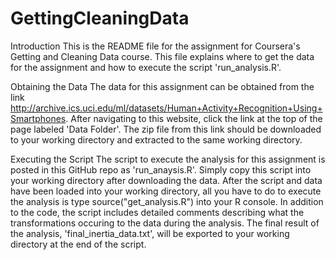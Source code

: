 GettingCleaningData
===================

Introduction
This is the README file for the assignment for Coursera's Getting and Cleaning Data course. This file explains where to get the data for the assignment and how to execute the script 'run_analysis.R'.

Obtaining the Data
The data for this assignment can be obtained from the link http://archive.ics.uci.edu/ml/datasets/Human+Activity+Recognition+Using+Smartphones. After navigating to this website, click the link at the top of the page labeled 'Data Folder'. The zip file from this link should be downloaded to your working directory and extracted to the same working directory.

Executing the Script
The script to execute the analysis for this assignment is posted in this GitHub repo as 'run_anaysis.R'. Simply copy this script into your working directory after downloading the data. After the script and data have been loaded into your working directory, all you have to do to execute the analysis is type source("get_analysis.R") into your R console. In addition to the code, the script includes detailed comments describing what the transformations occuring to the data during the analysis. The final result of the analysis, 'final_inertia_data.txt', will be exported to your working directory at the end of the script.
